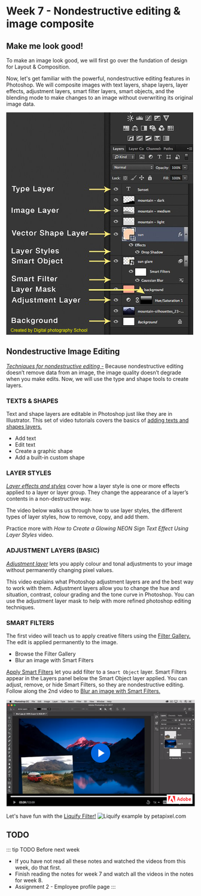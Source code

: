 # Week 7 - Nondestructive editing & image composite

## Make me look good!

To make an image look good, we will first go over the fundation of design for Layout & Composition.

<YouTube
  title="Beginning Graphic Design: Layout & Composition"
  url="https://www.youtube.com/embed/a5KYlHNKQB8"
/>

Now, let's get familiar with the powerful, nondestructive editing features in Photoshop. We will composite images with text layers, shape layers, layer effects, adjustment layers, smart filter layers, smart objects, and the blending mode to make changes to an image without overwriting its original image data.

![Different Types of Photoshop Layers](./different-types-of-layers.png)


## Nondestructive Image Editing 

[*Techniques for nondestructive editing* -](https://helpx.adobe.com/ca/photoshop/using/nondestructive-editing.html) Because nondestructive editing doesn’t remove data from an image, the image quality doesn’t degrade when you make edits. Now, we will use the type and shape tools to create layers. 

### TEXTS & SHAPES

Text and shape layers are editable in Photoshop just like they are in Illustrator. This set of video tutorials covers the basics of [adding texts and shapes layers.](https://helpx.adobe.com/photoshop/how-to/adding-text-shapes-basics.html)

- Add text
- Edit text
- Create a graphic shape
- Add a built-in custom shape


### LAYER STYLES

[*Layer effects and styles*](https://helpx.adobe.com/photoshop/using/layer-effects-styles.html) cover how a layer style is one or more effects applied to a layer or layer group. They change the appearance of a layer’s contents in a non-destructive way. 

The video below walks us through how to use layer styles, the different types of layer styles, how to remove, copy, and add them. 

<YouTube
  title="Everything You Need To Know About Photoshop Layer Styles"
  url="https://www.youtube.com/embed/gZZKYc7l2YA"
/>

Practice more with _How to Create a Glowing NEON Sign Text Effect Using Layer Styles_ video.  

<YouTube
  title="How to Create a Glowing NEON Sign Text Effect Using Layer Styles"
  url="https://www.youtube.com/embed/lrXTg7MzVyk"
/>


### ADJUSTMENT LAYERS (BASIC)

[*Adjustment layer*](https://helpx.adobe.com/photoshop/how-to/adjustment-layer.html) lets you apply colour and tonal adjustments to your image without permanently changing pixel values. 

This video explains what Photoshop adjustment layers are and the best way to work with them. Adjustment layers allow you to change the hue and situation, contrast, colour grading and the tone curve in Photoshop. You can use the adjustment layer mask to help with more refined photoshop editing techniques.

<YouTube
  title="Photoshop adjustment layers tutorial"
  url="https://www.youtube.com/embed/RPn5fTWCZnU?t=68"
/>

### SMART FILTERS

The first video will teach us to apply creative filters using the [Filter Gallery.](https://helpx.adobe.com/photoshop/how-to/applying-filters-basics.html) The edit is applied permanently to the image.

- Browse the Filter Gallery
- Blur an image with Smart Filters

[Apply Smart Filters](https://helpx.adobe.com/ca/photoshop/using/applying-smart-filters.html) let you add filter to a `Smart Object` layer. Smart Filters appear in the Layers panel below the Smart Object layer applied. You can adjust, remove, or hide Smart Filters, so they are nondestructive editing. Follow along the 2nd video to [Blur an image with Smart Filters.](https://helpx.adobe.com/photoshop/how-to/applying-filters-basics.html#blur_an_image_with_smart_filters)

<a href="https://helpx.adobe.com/photoshop/how-to/applying-filters-basics.html#blur_an_image_with_smart_filters">![Blur an image with Smart Filters](./smart-filter.png)</a>


Let's have fun with the [Liquify Filter!](https://helpx.adobe.com/photoshop/how-to/face-aware-liquify.html)
<img src="https://i.pinimg.com/564x/99/57/c8/9957c8529955562c6b9d4b035cdb54fb.jpg" style="width:600px;" alt="Liquify example by petapixel.com">




## TODO

::: tip TODO Before next week

- If you have not read all these notes and watched the videos from this week, do that first.
- Finish reading the notes for week 7 and watch all the videos in the notes for week 8.
- Assignment 2 - Employee profile page
  :::
